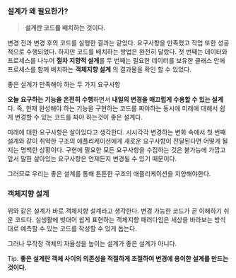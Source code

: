 ### 설계가 왜 필요한가?

> **설계란 코드를 배치하는 것이다.**
>

변경 전과 변경 후의 코드를 실행한 결과는 같았다. 요구사항을 만족했고 작업 또한 성공적으로 수행되었다. 하지만 코드를 배치하는 방법은 완전히 달랐다. 첫 번째는 데이터와 프로세스를 나누어 **절차 지향적 설계**를 두 번째는 필요한 데이터를 보유한 클래스 안에 프로세스를 함께 배치하는 **객체지향 설계** 의 결과물을 확인 할 수 있었다.

좋은 설계가 만족해야 하는 두 가지 요구사항

**오늘** **요구하는 기능을 온전히 수행**하면서 **내일의 변경을 매끄럽게 수용할 수 있는 설계**다.
즉, 현재 완성해야 하는 기능을 구현하는 코드를 짜야하는 동시에 미래에 대해서 쉽게 변경할 수 있는 코드를 짜야 하는것이 좋은 설계다.

미래에 대한 요구사항은 살아있다고 생각한다. 시시각각 변경하는 변화 속에서 첫 번째 설계와 같이 취약한 구조의 애플리케이션에게 새로운 요구사항이 전달된다면 어떻게 될 지는 명백한 상황이다. 구현에 필요한 모든 요구사항을 수집하는 것은 불가능에 가깝고 앞서 말한 살아있는 요구사항은 언제든지 변경될 수 있기 때문이다.

그러므로 우리는 좋은 설계를 통해 튼튼한 구조의 애플리케이션을 지양해야한다.

### 객체지향 설계

위와 같은 설계가 바로 객체지향 설계라고 생각한다. 변경 가능한 코드가 곧 이해하기 쉬운 코드다.
실생활에 빗대어 쉽게 표현하는 객체지향 패러다임은 세상을 바라보는 방식대로 예측할 수 있는 코드를 작성할 수 있게 돕는다.

그러나 무작정 객체의 자율성을 높이는 설계가 좋은 설계가 아니다.

Tip. **좋은 설계란 객체 사이의 의존성을 적절하게 조절하여 변경에 용이한 설계를 만드는 것이다.**